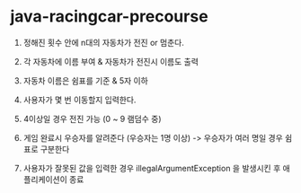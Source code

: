 # java-racingcar-precourse

1. 정해진 횟수 안에 n대의 자동차가 전진 or 멈춘다.

2. 각 자동차에 이름 부여 & 자동차가 전진시 이름도 출력

3. 자동차 이름은 쉼표를 기준 & 5자 이하

4. 사용자가 몇 번 이동할지 입력한다.

5. 4이상일 경우 전진 가능 (0 ~ 9 램덤수 중)

6. 게임 완료시 우승자를 알려준다 (우승자는 1명 이상) -> 우승자가 여러 명일 경우 쉼표로 구분한다

7. 사용자가 잘못된 값을 입력한 경우 illegalArgumentException 을 발생시킨 후 애플리케이션이 종료
